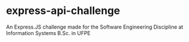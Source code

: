 # express-api-challenge
An Express.JS challenge made for the Software Engineering Discipline at Information Systems B.Sc. in UFPE
